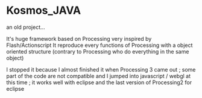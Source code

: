 # Kosmos_JAVA

an old project... 

It's huge framework based on Processing very inspired by Flash/Actionscript 
It reproduce every functions of Processing with a object oriented structure (contrary to Processing who do everything in the same object)

I stopped it because I almost finished it when Processing 3 came out ; some part of the code are not compatible and I jumped into javascript / webgl at this time ; it works well with eclipse and the last version of Processing2 for eclipse 

